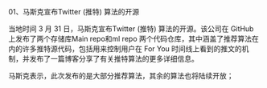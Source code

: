 01、马斯克宣布Twitter (推特) 算法的开源

当地时间 3 月 31 日，马斯克宣布Twitter (推特) 算法的开源。该公司在 GitHub 上发布了两个存储库Main repo和ml repo 两个代码仓库，其中涵盖了推荐算法在内的许多推特源代码，包括用来控制用户在 For You 时间线上看到的推文的机制，并发布了一篇博客分享了有关推特算法的更多详细信息。

马斯克表示，此次发布的是大部分推荐算法，其余的算法也将陆续开放；
